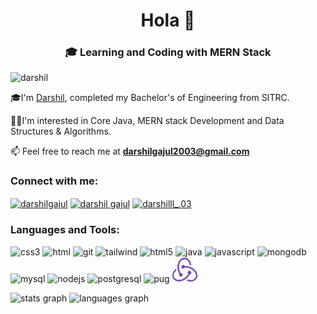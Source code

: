 



<h1 align="center">Hola 👋</h1>
<h3 align="center">🎓 Learning and Coding with MERN Stack</h3>






<p align="left"> <img src="https://komarev.com/ghpvc/?username=darshilll&label=Profile%20views&color=0e75b6&style=flat" alt="darshil" /> </p>

🎓I'm [Darshil](https://darshilgajul.vercel.app/), completed my Bachelor's of Engineering from SITRC.

👨‍💻I'm interested in Core Java, MERN stack Development and Data Structures & Algorithms. 

📫 Feel free to reach me at **darshilgajul2003@gmail.com**

<h3 align="left">Connect with me:</h3>
<p align="left">
<a href="https://twitter.com/darshilgajul" target="blank"><img align="center" src="https://raw.githubusercontent.com/rahuldkjain/github-profile-readme-generator/master/src/images/icons/Social/twitter.svg" alt="darshilgajul" height="30" width="40" /></a>
<a href="https://linkedin.com/in/darshil gajul" target="blank"><img align="center" src="https://raw.githubusercontent.com/rahuldkjain/github-profile-readme-generator/master/src/images/icons/Social/linked-in-alt.svg" alt="darshil gajul" height="30" width="40" /></a>
<a href="https://instagram.com/darshilll_.03" target="blank"><img align="center" src="https://raw.githubusercontent.com/rahuldkjain/github-profile-readme-generator/master/src/images/icons/Social/instagram.svg" alt="darshilll_.03" height="30" width="40" /></a>
</p>

<h3 align="left">Languages and Tools:</h3>
<p align="left">  
  <img src="https://img.icons8.com/color/48/000000/java-coffee-cup-logo.png" alt="css3" width="40" height="40"/>
  <img src="https://img.icons8.com/color/48/000000/html-5--v1.png" alt="html" width="40" height="40"/>
  <img src="https://img.icons8.com/color/48/000000/css3.png" alt="git" width="40" height="40"/>
  <img src="https://www.vectorlogo.zone/logos/tailwindcss/tailwindcss-icon.svg" alt="tailwind" width="40" height="40"/>
  <img src="https://img.icons8.com/color/48/000000/javascript--v1.png" alt="html5" width="40" height="40"/>
  <img src="https://img.icons8.com/color/48/000000/typescript.png" alt="java" width="40" height="40"/> 
  <img src="https://img.icons8.com/color/48/000000/react-native.png" alt="javascript" width="40" height="40"/>
  <img src="https://img.icons8.com/color/48/000000/nodejs.png" alt="mongodb" width="40" height="40"/> 
  <img src="https://img.icons8.com/color/50/ffffff/express.png" alt="mysql" width="40" height="40"/> 
  <img src="https://img.icons8.com/color/48/000000/mongodb.png" alt="nodejs" width="40" height="40"/> 
  <img src="https://img.icons8.com/fluency/48/000000/mysql-logo.png" alt="postgresql" width="40" height="40"/> 
  <img src="https://cdn.worldvectorlogo.com/logos/pug.svg" alt="pug" width="40" height="40"/>
  <img src="https://raw.githubusercontent.com/devicons/devicon/master/icons/redux/redux-original.svg" alt="redux" width="40" height="40"/> 
  
<div align="cneter">
  <img src="https://github-readme-stats.vercel.app/api?username=darshilll&hide_title=false&hide_rank=false&show_icons=true&include_all_commits=true&count_private=true&disable_animations=false&theme=dracula&locale=en&hide_border=false" height="150" alt="stats graph"  />
  <img src="https://github-readme-stats.vercel.app/api/top-langs?username=darshilll&locale=en&hide_title=false&layout=compact&card_width=320&langs_count=5&theme=dracula&hide_border=false" height="150" alt="languages graph"  />
</div>


###





<br clear="both">





